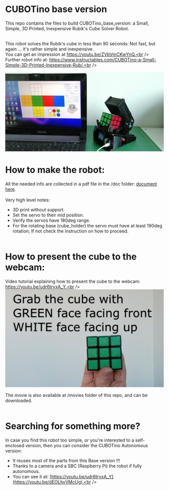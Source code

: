 # CUBOTino base version

This repo contains the files to build CUBOTino_base_version: a Small, Simple, 3D Printed, Inexpensive Rubik's Cube Solver Robot.<br /><br />

This robot solves the Rubik's cube in less than 90 seconds: Not fast, but again ... it's rather simple and inexpensive.<br />
You can get an impression at https://youtu.be/ZVbVmCKwYnQ.<br />
Further robot info at: https://www.instructables.com/CUBOTino-a-Small-Simple-3D-Printed-Inexpensive-Rub/.<br />


![title image](/images/title_pic.jpg)



# How to make the robot:
All the needed info are collected in a pdf file in the /doc folder: [document here](doc/How_to_make_a_very_small_Rubik_cube_solver_robot_20220630.pdf).<br /><br />
Very high level notes:<br />
- 3D print without support.<br />
- Set the servo to their mid position.<br />
- Verify the servos have 180deg range.<br />
- For the rotating base (cube_holder) the servo must have at least 190deg rotation; If not check the instruction on how to proceed.<br /><br />


# How to present the cube to the webcam:
Video tutorial explaining how to present the cube to the webcam: https://youtu.be/udr6tryxA_Y.<br />
![title image](/images/title2_pic.png)


The movie is also available at /movies folder of this repo, and can be downloaded.<br /><br />


# Searching for something more?
In case you find this robot too simple, or you're interested to a self-enclosed version, then you can consider the CUBOTino Autonomous version:<br />
- It reuses most of the parts from this Base version !!!<br />
- Thanks to a camera and a SBC (Raspberry Pi) the robot if fully autonomous.<br />
- You can see it at: [https://youtu.be/udr6tryxA_Y](https://youtu.be/dEOLhvVMcUg).<br />

